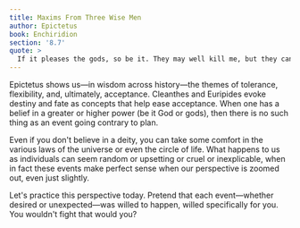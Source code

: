 ```yaml
---
title: Maxims From Three Wise Men
author: Epictetus
book: Enchiridion
section: '8.7'
quote: >
  If it pleases the gods, so be it. They may well kill me, but they can't hurt me.
---
```


Epictetus shows us—in wisdom across history—the themes of tolerance, flexibility, and, ultimately, acceptance. Cleanthes and Euripides evoke destiny and fate as concepts that help ease acceptance. When one has a belief in a greater or higher power (be it God or gods), then there is no such thing as an event going contrary to plan.

Even if you don't believe in a deity, you can take some comfort in the various laws of the universe or even the circle of life. What happens to us as individuals can seem random or upsetting or cruel or inexplicable, when in fact these events make perfect sense when our perspective is zoomed out, even just slightly.

Let's practice this perspective today. Pretend that each event—whether desired or unexpected—was willed to happen, willed specifically for you. You wouldn't fight that would you?
